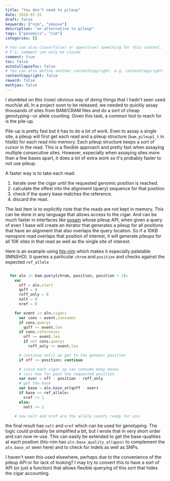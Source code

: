 ```yaml
---
title: "You don't need to pileup"
date: 2018-07-31
draft: false
keywords: ["nim", "smoove"]
description: "an alternative to pileup"
tags: ["genomics", "nim"]
categories: []

# You can also close(false) or open(true) something for this content.
# P.S. comment can only be closed
comment: true
toc: false
autoCollapseToc: false
# You can also define another contentCopyright. e.g. contentCopyright: "This is another copyright."
contentCopyright: false
reward: false
mathjax: false
---
```


I stumbled on this (now) obvious way of doing things that I hadn't seen
used much/at all; In a project soon to be released, we needed to quickly assay thousands
of sites from BAM/CRAM files and do a sort of cheap genotyping--or allele
counting. Given this task, a common tool to reach for is the pile-up.

Pile-up is pretty fast but it has to do a lot of work. Even to assay a
single site, a pileup will first get each read and a pileup structure (`bam_pileup1_t` in htslib) for each read into memory. Each pileup structure keeps a sort of cursor in the read. This is a flexible
approach and pretty fast when assaying multiple consecutive sites. However, especially when
assaying sites more than a few bases apart, it does a lot of extra work so it's probably faster to not use pileup.

A faster way is to take each read:

1. iterate over the cigar until the requested genomic position is reached.
2. calculate the offest into the alignment (query) sequence for that position
3. check if the query base matches the reference.
4. discard the read.

The last item is to explicitly note that the reads are not kept in memory.
This can be done in any language that allows access to the cigar. And can be much faster
in interfaces like [pysam](http://pysam.readthedocs.io/en/latest/api.html) whose pileup API,
 when given a query of even 1 base will create an iterator that generates a pileup for
all positions that have an alignment that also overlaps the query location. So if a 10KB nanopore
read overlaps that position of interest, it will generate pileups for all 10K sites in that read
as well as the single site of interest.

Here is an example using [hts-nim](https://github.com/brentp/hts-nim/) which makes it especially palatable (IMNSHO).
It queries a particular `chrom` and `position` and checks against the expected `ref_allele`

```nim

  for aln in bam.query(chrom, position, position + 1):
    var 
      off = aln.start
      qoff = 0
      roff_only = 0
      nalt = 0
      nref = 0

    for event in aln.cigar:
      var cons = event.consumes
      if cons.query:
        qoff += event.len
      if cons.reference:
        off += event.len
        if not cons.query:
          roff_only += event.len

      # continue until we get to the genomic position
      if off <= position: continue

      # since each cigar op can consume many bases
      # calc how far past the requested position
      var over = off - position - roff_only
      # get the base 
      var base = aln.base_at(qoff - over)
      if base == ref_allele:
        nref += 1
      else:
        nalt += 1

    # now nalt and nref are the allele counts ready for use.
```

the final result has `nalt` and `nref` which can be used for genotyping. The logic could probably be simplified
a bit, but I wrote that in very short order and can now re-use. This can easily be extended
to get the base-qualities at each position (hts-nim has `aln.base_quality_at(qpos)` to complement the `aln.base_at` seen here) and to check for indels as well as SNPs. 

I haven't seen this used elsewhere, perhaps due to the convenience of the pileup API or for lack of looking?
I may try to convert this to have a sort of API (or just a function) that allows flexible querying of
this sort that hides the cigar accounting.
